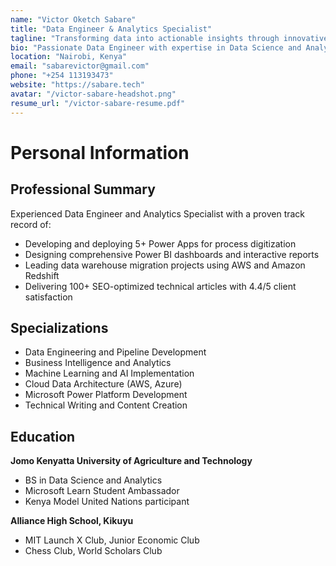 ```yaml
---
name: "Victor Oketch Sabare"
title: "Data Engineer & Analytics Specialist"
tagline: "Transforming data into actionable insights through innovative engineering solutions"
bio: "Passionate Data Engineer with expertise in Data Science and Analytics. Driven by ambition, curiosity, and commitment to excellence. I believe in extensive research, networking, and collaboration in problem-solving scenarios. Through experience, I have acquired the spirit of teachability and discernment."
location: "Nairobi, Kenya"
email: "sabarevictor@gmail.com"
phone: "+254 113193473"
website: "https://sabare.tech"
avatar: "/victor-sabare-headshot.png"
resume_url: "/victor-sabare-resume.pdf"
---
```


# Personal Information

## Professional Summary

Experienced Data Engineer and Analytics Specialist with a proven track record of:
- Developing and deploying 5+ Power Apps for process digitization
- Designing comprehensive Power BI dashboards and interactive reports
- Leading data warehouse migration projects using AWS and Amazon Redshift
- Delivering 100+ SEO-optimized technical articles with 4.4/5 client satisfaction

## Specializations

- Data Engineering and Pipeline Development
- Business Intelligence and Analytics
- Machine Learning and AI Implementation
- Cloud Data Architecture (AWS, Azure)
- Microsoft Power Platform Development
- Technical Writing and Content Creation

## Education

**Jomo Kenyatta University of Agriculture and Technology**
- BS in Data Science and Analytics
- Microsoft Learn Student Ambassador
- Kenya Model United Nations participant

**Alliance High School, Kikuyu**
- MIT Launch X Club, Junior Economic Club
- Chess Club, World Scholars Club
